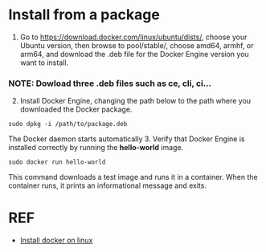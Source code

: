 # Install from a package
1. Go to https://download.docker.com/linux/ubuntu/dists/, choose your Ubuntu version, 
then browse to pool/stable/, choose amd64, armhf, or arm64, and download the .deb file for the Docker Engine version you want to install.
### NOTE: Dowload three .deb files such as ce, cli, ci...
2. Install Docker Engine, changing the path below to the path where you downloaded the Docker package.
```
sudo dpkg -i /path/to/package.deb
```
The Docker daemon starts automatically
3. Verify that Docker Engine is installed correctly by running the **hello-world** image.
```
sudo docker run hello-world
```
This command downloads a test image and runs it in a container. When the container runs, it prints an informational message and exits.

# REF 
* [Install docker on linux](https://docs.docker.com/engine/install/ubuntu/)
